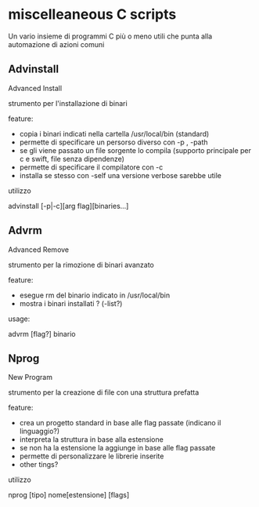 # miscelleaneous C scripts

Un vario insieme di programmi C più o meno utili che punta alla automazione di azioni comuni

## Advinstall

Advanced Install

strumento per l'installazione di binari

feature:
- copia i binari indicati nella cartella /usr/local/bin (standard)
- permette di specificare un persorso diverso con -p , -path
- se gli viene passato un file sorgente lo compila (supporto principale per c e swift, file senza dipendenze)
- permette di specificare il compilatore con -c 
- installa se stesso con -self
una versione verbose sarebbe utile

utilizzo

advinstall [-p|-c][arg flag][binaries...]

## Advrm

Advanced Remove

strumento per la rimozione di binari avanzato

feature:
- esegue rm del binario indicato in /usr/local/bin
- mostra i binari installati ? (-list?)

usage:

advrm [flag?] binario

## Nprog

New Program

strumento per la creazione di file con una struttura prefatta

feature:
- crea un progetto standard in base alle flag passate (indicano il linguaggio?)
- interpreta la struttura in base alla estensione
- se non ha la estensione la aggiunge in base alle flag passate
- permette di personalizzare le librerie inserite
- other tings?

utilizzo

nprog [tipo] nome[estensione] [flags]

